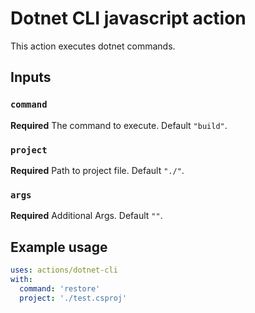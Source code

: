 # Dotnet CLI javascript action

This action executes dotnet commands.

## Inputs

### `command`

**Required** The command to execute. Default `"build"`.

### `project`

**Required** Path to project file. Default `"./"`.

### `args`

**Required** Additional Args. Default `""`.

## Example usage

```yaml
uses: actions/dotnet-cli
with:
  command: 'restore'
  project: './test.csproj'
```
